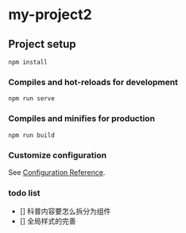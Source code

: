 # my-project2

## Project setup

```
npm install
```

### Compiles and hot-reloads for development

```
npm run serve
```

### Compiles and minifies for production

```
npm run build
```

### Customize configuration

See [Configuration Reference](https://cli.vuejs.org/config/).

### todo list

- [] 科普内容要怎么拆分为组件
- [] 全局样式的完善
